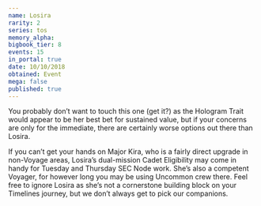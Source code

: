 ```yaml
---
name: Losira
rarity: 2
series: tos
memory_alpha:
bigbook_tier: 8
events: 15
in_portal: true
date: 10/10/2018
obtained: Event
mega: false
published: true
---
```


You probably don’t want to touch this one (get it?) as the Hologram Trait would appear to be her best bet for sustained value, but if your concerns are only for the immediate, there are certainly worse options out there than Losira.

If you can’t get your hands on Major Kira, who is a fairly direct upgrade in non-Voyage areas, Losira’s dual-mission Cadet Eligibility may come in handy for Tuesday and Thursday SEC Node work. She’s also a competent Voyager, for however long you may be using Uncommon crew there. Feel free to ignore Losira as she’s not a cornerstone building block on your Timelines journey, but we don’t always get to pick our companions.
